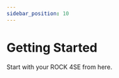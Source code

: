 ```yaml
---
sidebar_position: 10
---
```


# Getting Started

Start with your ROCK 4SE from here.

<!-- <DocCardList /> -->
